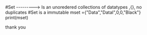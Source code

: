 #Set ---------> Is an unoredered collections of datatypes ,{}, no duplicates
#Set is a immutable
mset ={"Data","Datal",0,0,"Black"}
print(mset)













thank you
